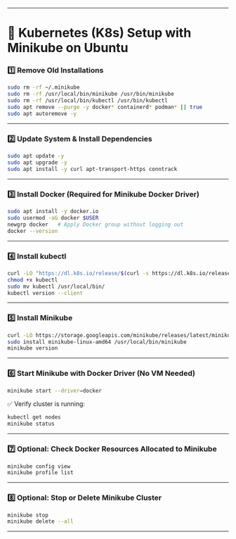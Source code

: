 

---

# 📝 Kubernetes (K8s) Setup with Minikube on Ubuntu

### 1️⃣ Remove Old Installations

```bash
sudo rm -rf ~/.minikube
sudo rm -rf /usr/local/bin/minikube /usr/bin/minikube
sudo rm -rf /usr/local/bin/kubectl /usr/bin/kubectl
sudo apt remove --purge -y docker* containerd* podman* || true
sudo apt autoremove -y
```

---

### 2️⃣ Update System & Install Dependencies

```bash
sudo apt update -y
sudo apt upgrade -y
sudo apt install -y curl apt-transport-https conntrack
```

---

### 3️⃣ Install Docker (Required for Minikube Docker Driver)

```bash
sudo apt install -y docker.io
sudo usermod -aG docker $USER
newgrp docker   # Apply Docker group without logging out
docker --version
```

---

### 4️⃣ Install kubectl

```bash
curl -LO "https://dl.k8s.io/release/$(curl -s https://dl.k8s.io/release/stable.txt)/bin/linux/amd64/kubectl"
chmod +x kubectl
sudo mv kubectl /usr/local/bin/
kubectl version --client
```

---

### 5️⃣ Install Minikube

```bash
curl -LO https://storage.googleapis.com/minikube/releases/latest/minikube-linux-amd64
sudo install minikube-linux-amd64 /usr/local/bin/minikube
minikube version
```

---

### 6️⃣ Start Minikube with Docker Driver (No VM Needed)

```bash
minikube start --driver=docker
```

✅ Verify cluster is running:

```bash
kubectl get nodes
minikube status
```

---

### 7️⃣ Optional: Check Docker Resources Allocated to Minikube

```bash
minikube config view
minikube profile list
```

---

### 8️⃣ Optional: Stop or Delete Minikube Cluster

```bash
minikube stop
minikube delete --all
```

---


